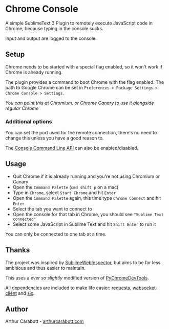 # Chrome Console

A simple SublimeText 3 Plugin to remotely execute JavaScript code in Chrome, because typing in the console sucks.

Input and output are logged to the console.

## Setup

Chrome needs to be started with a special flag enabled, so it won't work if Chrome is already running.

The plugin provides a command to boot Chrome with the flag enabled. The path to Google Chrome can be set in `Preferences > Package Settings > Chrome Console > Settings`.

*You can point this at Chromium, or Chrome Canary to use it alongside regular Chrome*

### Additional options

You can set the port used for the remote connection, there's no need to change this unless you have a good reason to.

The [Console Command Line API](https://developers.google.com/web/tools/chrome-devtools/console/command-line-reference) can also be enabled/disabled.

## Usage

- Quit Chrome if it is already running and you're not using Chromium or Canary
- Open the `Command Palette` (`cmd shift p` on a mac)
- Type in `Chrome`, select `Start Chrome` and hit `Enter`
- Open the `Command Palette` again, this time type `Chrome Connect` and hit `Enter`
- Select the tab you want to connect to
- Open the console for that tab in Chrome, you should see `"Sublime Text connected"`
- Select some JavaScript in Sublime Text and hit `Shift Enter` to run it

You can only be connected to one tab at a time.

## Thanks

The project was inspired by [SublimeWebInspector](https://github.com/sokolovstas/SublimeWebInspector/tree/master), but aims to be far less ambitious and thus easier to maintain.

This uses a *ever so slightly* modified version of [PyChromeDevTools](https://github.com/marty90/PyChromeDevTools).

All dependencies are included to make life easier: [requests](http://docs.python-requests.org/en/master/), [websocket-client](https://pypi.python.org/pypi/websocket-client) and [six](https://pypi.python.org/pypi/six).

## Author

Arthur Carabott - [arthurcarabott.com](https://arthurcarabott.com)

